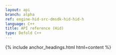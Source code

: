 ```yaml
---
layout: api
branch: alpha
ref: engine-hid-src-dmsdk-hid-hid-h
language: C++
title: API reference (Hid)
type: Defold C++
---
```

{% include anchor_headings.html html=content %}